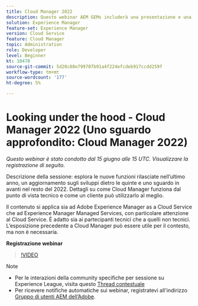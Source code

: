 ```yaml
---
title: Cloud Manager 2022
description: Questo webinar AEM GEMs includerà una presentazione e una demo sui seguenti argomenti:Esplorare le nuove funzioni rilasciate nell’ultimo anno, un aggiornamento sui "dietro le quinte" ... (Le descrizioni devono essere comprese tra 60 e 160 caratteri)
solution: Experience Manager
feature-set: Experience Manager
version: Cloud Service
feature: Cloud Manager
topic: Administration
role: Developer
level: Beginner
kt: 10470
source-git-commit: 5d20c88e799787b91a4f224efcdeb917ccdd259f
workflow-type: tm+mt
source-wordcount: '177'
ht-degree: 5%

---
```


# Looking under the hood - Cloud Manager 2022 (Uno sguardo approfondito: Cloud Manager 2022)

*Questo webinar è stato condotto dal 15 giugno alle 15 UTC. Visualizzare la registrazione di seguito.*

Descrizione della sessione: esplora le nuove funzioni rilasciate nell’ultimo anno, un aggiornamento sugli sviluppi dietro le quinte e uno sguardo in avanti nel resto del 2022. Dettagli su come Cloud Manager funziona dal punto di vista tecnico e come un cliente può utilizzarlo al meglio.

Il contenuto si applica sia ad Adobe Experience Manager as a Cloud Service che ad Experience Manager Managed Services, con particolare attenzione al Cloud Service. È adatto sia ai partecipanti tecnici che a quelli non tecnici. L’esposizione precedente a Cloud Manager può essere utile per il contesto, ma non è necessaria.

**Registrazione webinar**

>[!VIDEO](https://video.tv.adobe.com/v/343876)

>[!NOTE]
>
>* Per le interazioni della community specifiche per sessione su Experience League, visita questo [Thread contestuale](https://adobe.ly/3O0rdzd)
>* Per ricevere notifiche automatiche sui webinar, registratevi all&#39;indirizzo [Gruppo di utenti AEM dell’Adobe](https://aem-augs.adobe.com/).

